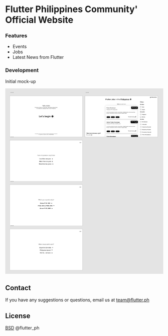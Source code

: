 # Flutter Philippines Community' Official Website

### Features

- Events
- Jobs
- Latest News from Flutter

### Development

Initial mock-up

![mockup initial](mockups/initial.png)

## Contact

If you have any suggestions or questions, email us at team@flutter.ph

## License

[BSD](LICENSE.md) @flutter_ph
